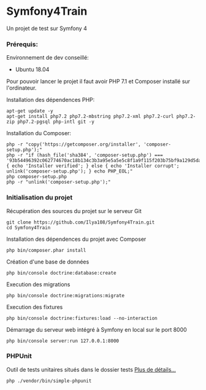 # Symfony4Train
Un projet de test sur Symfony 4

### Prérequis:
Environnement de dev conseillé:  
* Ubuntu 18.04

Pour pouvoir lancer le projet il faut avoir PHP 7.1 et Composer installé sur l'ordinateur.

Installation des dépendences PHP:

```
apt-get update -y
apt-get install php7.2 php7.2-mbstring php7.2-xml php7.2-curl php7.2-zip php7.2-pgsql php-intl git -y
```
Installation du Composer:
```
php -r "copy('https://getcomposer.org/installer', 'composer-setup.php');"
php -r "if (hash_file('sha384', 'composer-setup.php') === '93b54496392c062774670ac18b134c3b3a95e5a5e5c8f1a9f115f203b75bf9a129d5daa8ba6a13e2cc8a1da0806388a8') { echo 'Installer verified'; } else { echo 'Installer corrupt'; unlink('composer-setup.php'); } echo PHP_EOL;"
php composer-setup.php
php -r "unlink('composer-setup.php');"
```

### Initialisation du projet

Récupération des sources du projet sur le serveur Git

```
git clone https://github.com/Ilya108/Symfony4Train.git
cd Symfony4Train
```

Installation des dépendences du projet avec Composer

```
php bin/composer.phar install
```
Création d'une base de données

```
php bin/console doctrine:database:create
```
Execution des migrations

```
php bin/console doctrine:migrations:migrate
```
Execution des fixtures

```
php bin/console doctrine:fixtures:load --no-interaction
```

Démarrage du serveur web intégré à Symfony en local sur le port 8000

```
php bin/console server:run 127.0.0.1:8000
```

### PHPUnit

Outil de tests unitaires situés dans le dossier tests
[Plus de détails...](https://symfony.com/doc/current/testing.html)

```
php ./vendor/bin/simple-phpunit
```

